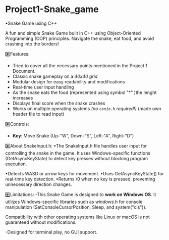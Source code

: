 # Project1-Snake_game

 •Snake Game using C++
 
 A fun and simple Snake Game built in C++ using Object-Oriented Programming (OOP) principles. Navigate the snake, eat food, and avoid crashing into the borders!

 #️⃣Features:
- Tried to cover all the necessary points mentioned in the Project 1 Document.
- Classic snake gameplay on a *40x40 grid*
- Modular design for easy readability and modifications
- Real-time user input handling
- As the snake eats the food (represented using symbol "*" )the lenght increases 
- Displays final score when the snake crashes
- Works on multiple operating systems *(no `conio.h` required!)* 
  (made own header file to read input)

#️⃣Controls:
- **Key**: Move Snake (Up-"W", Down-"S", Left-"A", Right-"D")

#️⃣About SnakeInput.h:
•The SnakeInput.h file handles user input for controlling the snake in the game.    It  uses Windows-specific functions (GetAsyncKeyState) to detect key presses without blocking program execution.

•Detects WASD or arrow keys for movement.
•Uses GetAsyncKeyState() for real-time key detection.
•Returns \0 when no key is pressed, preventing unnecessary direction changes.

#️⃣Limitations:
-This Snake Game is designed to **work on Windows OS**. It utilizes Windows-specific
 libraries such as *windows.h* for console manipulation (SetConsoleCursorPosition, Sleep, and system("cls")).

 Compatibility with other operating systems like Linux or macOS is not guaranteed without modifications.

-Designed for terminal play, no GUI support.

